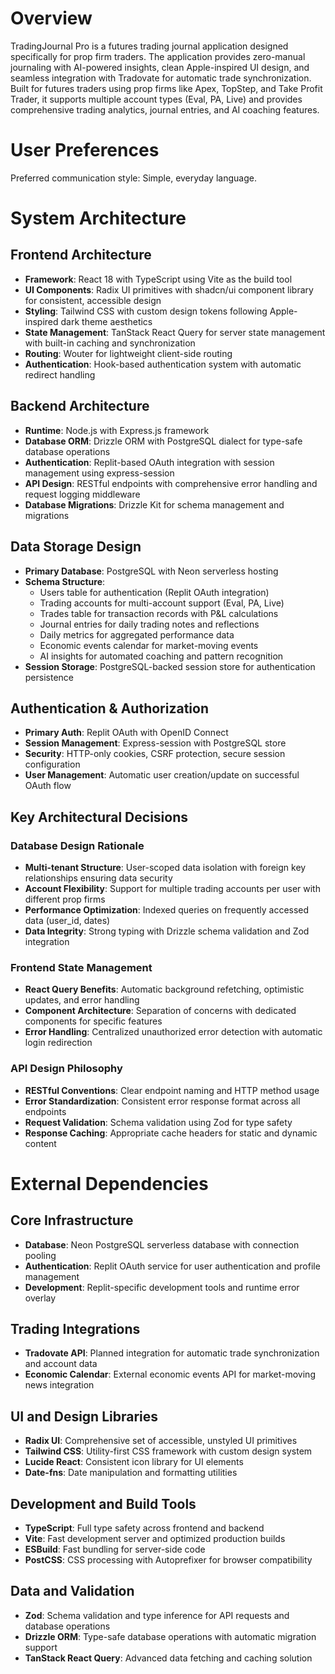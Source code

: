 # Overview

TradingJournal Pro is a futures trading journal application designed specifically for prop firm traders. The application provides zero-manual journaling with AI-powered insights, clean Apple-inspired UI design, and seamless integration with Tradovate for automatic trade synchronization. Built for futures traders using prop firms like Apex, TopStep, and Take Profit Trader, it supports multiple account types (Eval, PA, Live) and provides comprehensive trading analytics, journal entries, and AI coaching features.

# User Preferences

Preferred communication style: Simple, everyday language.

# System Architecture

## Frontend Architecture
- **Framework**: React 18 with TypeScript using Vite as the build tool
- **UI Components**: Radix UI primitives with shadcn/ui component library for consistent, accessible design
- **Styling**: Tailwind CSS with custom design tokens following Apple-inspired dark theme aesthetics
- **State Management**: TanStack React Query for server state management with built-in caching and synchronization
- **Routing**: Wouter for lightweight client-side routing
- **Authentication**: Hook-based authentication system with automatic redirect handling

## Backend Architecture
- **Runtime**: Node.js with Express.js framework
- **Database ORM**: Drizzle ORM with PostgreSQL dialect for type-safe database operations
- **Authentication**: Replit-based OAuth integration with session management using express-session
- **API Design**: RESTful endpoints with comprehensive error handling and request logging middleware
- **Database Migrations**: Drizzle Kit for schema management and migrations

## Data Storage Design
- **Primary Database**: PostgreSQL with Neon serverless hosting
- **Schema Structure**: 
  - Users table for authentication (Replit OAuth integration)
  - Trading accounts for multi-account support (Eval, PA, Live)
  - Trades table for transaction records with P&L calculations
  - Journal entries for daily trading notes and reflections
  - Daily metrics for aggregated performance data
  - Economic events calendar for market-moving events
  - AI insights for automated coaching and pattern recognition
- **Session Storage**: PostgreSQL-backed session store for authentication persistence

## Authentication & Authorization
- **Primary Auth**: Replit OAuth with OpenID Connect
- **Session Management**: Express-session with PostgreSQL store
- **Security**: HTTP-only cookies, CSRF protection, secure session configuration
- **User Management**: Automatic user creation/update on successful OAuth flow

## Key Architectural Decisions

### Database Design Rationale
- **Multi-tenant Structure**: User-scoped data isolation with foreign key relationships ensuring data security
- **Account Flexibility**: Support for multiple trading accounts per user with different prop firms
- **Performance Optimization**: Indexed queries on frequently accessed data (user_id, dates)
- **Data Integrity**: Strong typing with Drizzle schema validation and Zod integration

### Frontend State Management
- **React Query Benefits**: Automatic background refetching, optimistic updates, and error handling
- **Component Architecture**: Separation of concerns with dedicated components for specific features
- **Error Handling**: Centralized unauthorized error detection with automatic login redirection

### API Design Philosophy
- **RESTful Conventions**: Clear endpoint naming and HTTP method usage
- **Error Standardization**: Consistent error response format across all endpoints
- **Request Validation**: Schema validation using Zod for type safety
- **Response Caching**: Appropriate cache headers for static and dynamic content

# External Dependencies

## Core Infrastructure
- **Database**: Neon PostgreSQL serverless database with connection pooling
- **Authentication**: Replit OAuth service for user authentication and profile management
- **Development**: Replit-specific development tools and runtime error overlay

## Trading Integrations
- **Tradovate API**: Planned integration for automatic trade synchronization and account data
- **Economic Calendar**: External economic events API for market-moving news integration

## UI and Design Libraries
- **Radix UI**: Comprehensive set of accessible, unstyled UI primitives
- **Tailwind CSS**: Utility-first CSS framework with custom design system
- **Lucide React**: Consistent icon library for UI elements
- **Date-fns**: Date manipulation and formatting utilities

## Development and Build Tools
- **TypeScript**: Full type safety across frontend and backend
- **Vite**: Fast development server and optimized production builds
- **ESBuild**: Fast bundling for server-side code
- **PostCSS**: CSS processing with Autoprefixer for browser compatibility

## Data and Validation
- **Zod**: Schema validation and type inference for API requests and database operations
- **Drizzle ORM**: Type-safe database operations with automatic migration support
- **TanStack React Query**: Advanced data fetching and caching solution